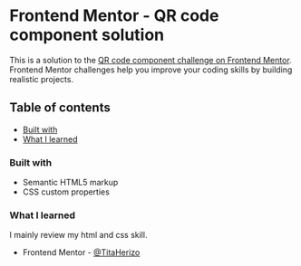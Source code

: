 # Frontend Mentor - QR code component solution

This is a solution to the [QR code component challenge on Frontend Mentor](https://www.frontendmentor.io/challenges/qr-code-component-iux_sIO_H). Frontend Mentor challenges help you improve your coding skills by building realistic projects. 

## Table of contents

  - [Built with](#built-with)
  - [What I learned](#what-i-learned)

### Built with
- Semantic HTML5 markup
- CSS custom properties

### What I learned
I mainly review my html and css skill.

- Frontend Mentor - [@TitaHerizo](https://www.frontendmentor.io/profile/TitaHerizo)

